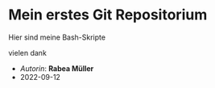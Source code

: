 # Mein erstes Git Repositorium
Hier sind meine Bash-Skripte

vielen dank
- *Autorin*: **Rabea Müller**
- 2022-09-12
